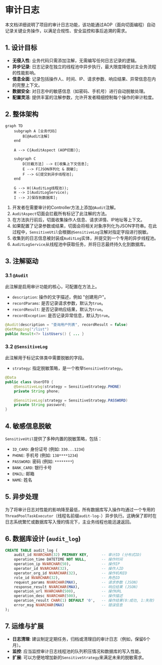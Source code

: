 # 审计日志

本文档详细说明了项目的审计日志功能，该功能通过AOP（面向切面编程）自动记录关键业务操作，以满足合规性、安全监控和事后追溯的需求。

## 1. 设计目标
- **无侵入性**: 业务代码只需添加注解，无需编写任何日志记录的逻辑。
- **异步记录**: 日志记录在独立的线程池中异步执行，最大限度降低对主业务流程的性能影响。
- **信息全面**: 记录包括操作人、时间、IP、请求参数、响应结果、异常信息在内的完整上下文。
- **数据安全**: 对日志中的敏感信息（如密码、手机号）进行自动脱敏处理。
- **配置灵活**: 提供丰富的注解参数，允许开发者精细控制每个操作的审计粒度。

## 2. 整体架构

```mermaid
graph TD
    subgraph A [业务代码]
        B[@Audit注解]
    end
    
    A --> C{AuditAspect (AOP切面)};
    
    subgraph C
        D[拦截方法] --> E[收集上下文信息];
        E --> F[JSON序列化 & 脱敏];
        F --> G[提交到异步线程池];
    end
    
    G --> H((AuditLog线程池));
    H --> I(AuditLogService);
    I --> J[保存到数据库];
```

1.  开发者在需要审计的Controller方法上添加`@Audit`注解。
2.  `AuditAspect`切面会拦截所有标记了此注解的方法。
3.  在方法执行前后，切面收集操作人信息、请求详情、IP地址等上下文。
4.  如果配置了记录参数或结果，切面会将相关对象序列化为JSON字符串。在此过程中，`SensitiveUtil`会根据`@SensitiveLog`注解对指定字段进行脱敏。
5.  收集到的日志信息被封装成`AuditLog`实体，并提交到一个专用的异步线程池。
6.  `AuditLogService`从线程池中获取任务，并将日志最终持久化到数据库。

## 3. 注解驱动

### 3.1 `@Audit`
此注解是启用审计功能的核心，可配置在方法上。

- `description`: 操作的文字描述，例如 "创建用户"。
- `recordParams`: 是否记录请求参数，默认为`true`。
- `recordResult`: 是否记录响应结果，默认为`true`。
- `recordException`: 是否记录异常信息，默认为`true`。

```java
@Audit(description = "查询用户列表", recordResult = false)
@GetMapping("/list")
public Result<?> listUsers() { ... }
```

### 3.2 `@SensitiveLog`
此注解用于标记实体类中需要脱敏的字段。

- `strategy`: 指定脱敏策略，是一个枚举`SensitiveStrategy`。

```java
@Data
public class UserDTO {
    @SensitiveLog(strategy = SensitiveStrategy.PHONE)
    private String phone;
    
    @SensitiveLog(strategy = SensitiveStrategy.PASSWORD)
    private String password;
}
```

## 4. 敏感信息脱敏

`SensitiveUtil`提供了多种内置的脱敏策略，包括：
- `ID_CARD`: 身份证号 (例如: `330...1234`)
- `PHONE`: 手机号 (例如: `138****1234`)
- `PASSWORD`: 密码 (例如: `********`)
- `BANK_CARD`: 银行卡号
- `EMAIL`: 邮箱
- `NAME`: 姓名

## 5. 异步处理

为了将审计日志对性能的影响降至最低，所有数据库写入操作均通过一个专用的`ThreadPoolTaskExecutor`（线程名前缀`audit-log-`）异步执行。这确保了即时在日志系统繁忙或数据库写入慢的情况下，主业务线程也能迅速返回。

## 6. 数据库设计 (`audit_log`)

```sql
CREATE TABLE audit_log (
    audit_id NVARCHAR(32) PRIMARY KEY,      -- 审计ID (分布式ID)
    operation_time DATETIME NOT NULL,       -- 操作时间
    operation_ip NVARCHAR(50),              -- 操作IP
    operator_id NVARCHAR(32),               -- 操作人ID
    operator_org_id NVARCHAR(32),           -- 操作机构ID
    role_id NVARCHAR(32),                   -- 角色ID
    request_params NVARCHAR(MAX),           -- 请求参数 (JSON)
    response_result NVARCHAR(MAX),          -- 响应结果 (JSON)
    operation_url NVARCHAR(500),            -- 操作URL
    operation_desc NVARCHAR(500),           -- 操作描述
    operation_result CHAR(1) DEFAULT '0',   -- 操作结果(0:成功, 1:失败)
    error_msg NVARCHAR(MAX)                 -- 错误信息
);
```

## 7. 运维与扩展
- **日志清理**: 建议制定定期任务，归档或清理旧的审计日志（例如，保留6个月）。
- **监控**: 应当监控审计日志线程池的队列积压情况和数据库的写入性能。
- **扩展**: 可以方便地增加新的`SensitiveStrategy`来满足未来的脱敏需求。 